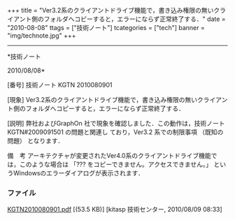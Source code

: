 ﻿+++
title = "Ver3.2系のクライアントドライブ機能で，書き込み権限の無いクライアント側のフォルダへコピーすると，エラーにならず正常終了する．"
date = "2010-08-08"
ttags = ["技術ノート"]
tcategories = ["tech"]
banner = "img/technote.jpg"
+++

-----------------------------------------------------------------------------------------------------------------------------

*技術ノート

2010/08/08*


[番号]
技術ノート KGTN 2010080901

[現象]
Ver3.2系のクライアントドライブ機能で，書き込み権限の無いクライアント側のフォルダへコピーすると，エラーにならず正常終了する．

[説明]
弊社およびGraphOn
社で現象を確認しました．この動作は，技術ノートKGTN#2009091501
の問題と関連し
ており，Ver3.2 系での制限事項 （既知の問題） となります．

備　考
アーキテクチャが変更されたVer4.0系のクライアントドライブ機能では，このような場合は
「??? をコピーできません。アクセスできません。」
というWindowsのエラーダイアログが表示されます．


### ファイル

 
 


[KGTN2010080901.pdf](http://techreport.kitasp.net/attachments/download/261/KGTN2010080901.pdf)
 [(53.5 KB)] [kitasp 技術センター, 2010/08/09
08:33]


 


 

